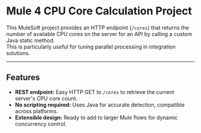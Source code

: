 # Mule 4 CPU Core Calculation Project

This MuleSoft project provides an HTTP endpoint (`/cores`) that returns the number of available CPU cores on the server for an API by calling a custom Java static method.  
This is particularly useful for tuning parallel processing in integration solutions.

---

## Features

- **REST endpoint:** Easy HTTP GET to `/cores` to retrieve the current server's CPU core count.
- **No scripting required:** Uses Java for accurate detection, compatible across platforms.
- **Extensible design:** Ready to add to larger Mule flows for dynamic concurrency control.

